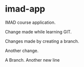# imad-app

IMAD course application.

Change made while learning GIT.

Changes made by creating a branch.

Another change.

A Branch.
Another new line
